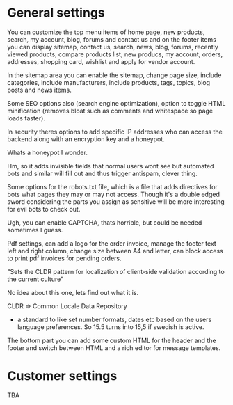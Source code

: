 # General settings

You can customize the top menu items of home page, new products, search, my account, blog, forums and contact us and on the footer items you can display sitemap, contact us, search, news, blog, forums, recently viewed products, compare products list, new producs, my account, orders, addresses, shopping card, wishlist and apply for vendor account.

In the sitemap area you can enable the sitemap, change page size, include categories, include manufacturers, include products, tags, topics, blog posts and news items.

Some SEO options also (search engine optimization), option to toggle HTML minification (removes bloat such as comments and whitespace so page loads faster).

In security theres options to add specific IP addresses who can access the backend along with an encryption key and a honeypot.

Whats a honeypot I wonder.

Hm, so it adds invisible fields that normal users wont see but automated bots and similar will fill out and thus trigger antispam, clever thing.

Some options for the robots.txt file, which is a file that adds directives for bots what pages they may or may not access. Though it's a double edged sword considering the parts you assign as sensitive will be more interesting for evil bots to check out.

Ugh, you can enable CAPTCHA, thats horrible, but could be needed sometimes I guess.

Pdf settings, can add a logo for the order invoice, manage the footer text left and right column, change size between A4 and letter, can block access to print pdf invoices for pending orders.

"Sets the CLDR pattern for localization of client-side validation according to the current culture"

No idea about this one, lets find out what it is.

CLDR => Common Locale Data Repository
- a standard to like set number formats, dates etc based on the users language preferences. So 15.5 turns into 15,5 if swedish is active.

The bottom part you can add some custom HTML for the header and the footer and switch between HTML and a rich editor for message templates.

# Customer settings

TBA